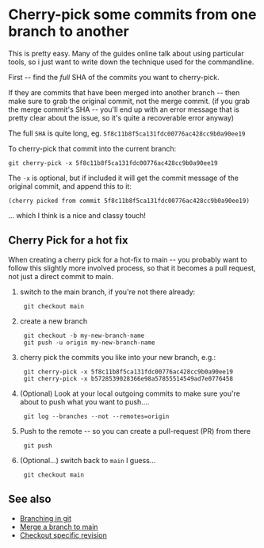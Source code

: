 ﻿# Cherry-pick some commits from one branch to another

This is pretty easy. Many of the guides online talk about using particular tools, so i just want to write down the technique used for the commandline.

First -- find the *full* SHA of the commits you want to cherry-pick.

If they are commits that have been merged into another branch -- then make sure to grab the original commit, not the merge commit. (if you grab the merge commit's SHA -- you'll end up with an error message that is pretty clear about the issue, so it's quite a recoverable error anyway)

The full `SHA` is quite long, eg. `5f8c11b8f5ca131fdc00776ac428cc9b0a90ee19`

To cherry-pick that commit into the current branch:

	git cherry-pick -x 5f8c11b8f5ca131fdc00776ac428cc9b0a90ee19

The `-x` is optional, but if included it will get the commit message of the original commit, and append this to it:

	(cherry picked from commit 5f8c11b8f5ca131fdc00776ac428cc9b0a90ee19)

... which I think is a nice and classy touch!

## Cherry Pick for a hot fix

When creating a cherry pick for a hot-fix to main -- you probably want to follow this slightly more involved process, so that it becomes a pull request, not just a direct commit to main.

1. switch to the main branch, if you're not there already:

		git checkout main

2. create a new branch

		git checkout -b my-new-branch-name
		git push -u origin my-new-branch-name

3. cherry pick the commits you like into your new branch, e.g.:

		git cherry-pick -x 5f8c11b8f5ca131fdc00776ac428cc9b0a90ee19
		git cherry-pick -x b5728539028366e98a57855514549ad7e0776458

4. (Optional) Look at your local outgoing commits to make sure you're about to push what you want to push....

		git log --branches --not --remotes=origin

5. Push to the remote -- so you can create a pull-request (PR) from there

		git push

6. (Optional...) switch back to `main` I guess...

		git checkout main

## See also

- [Branching in git](branch.md)
- [Merge a branch to main](merge_branch_to_main.md)
- [Checkout specific revision](checkout-specific-revision.md)
